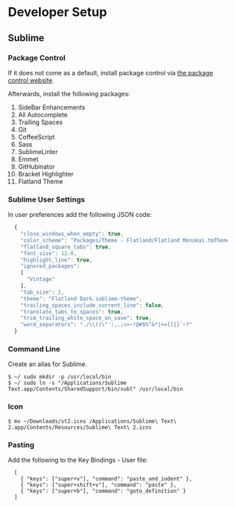 # Developer Setup

## Sublime


### Package Control

If it does not come as a default, install package control via [the package control website](https://packagecontrol.io/installation).

Afterwards, install the following packages:

1. SideBar Enhancements
2. All Autocomplete
3. Trailing Spaces
4. Git
5. CoffeeScript
6. Sass
7. SublimeLinter
8. Emmet
9. GitHubinator
10. Bracket Highlighter
11. Flatland Theme

### Sublime User Settings

In user preferences add the following JSON code:

```javascript
  {
    "close_windows_when_empty": true,
    "color_scheme": "Packages/Theme - Flatland/Flatland Monokai.tmTheme",
    "flatland_square_tabs": true,
    "font_size": 12.0,
    "highlight_line": true,
    "ignored_packages":
    [
      "Vintage"
    ],
    "tab_size": 2,
    "theme": "Flatland Dark.sublime-theme",
    "trailing_spaces_include_current_line": false,
    "translate_tabs_to_spaces": true,
    "trim_trailing_white_space_on_save": true,
    "word_separators": "./\\()\"':,.;<>~!@#$%^&*|+=[]{}`~?"
  }
```

### Command Line

Create an alias for Sublime.

```
$ ~/ sudo mkdir -p /usr/local/bin
$ ~/ sudo ln -s "/Applications/Sublime Text.app/Contents/SharedSupport/bin/subl" /usr/local/bin
```

### Icon

```
$ mv ~/Downloads/st2.icns /Applications/Sublime\ Text\ 2.app/Contents/Resources/Sublime\ Text\ 2.icns
```

### Pasting

Add the following to the Key Bindings - User file:
```
  [
    { "keys": ["super+v"], "command": "paste_and_indent" },
    { "keys": ["super+shift+v"], "command": "paste" },
    { "keys": ["super+b"], "command": "goto_definition" }
  ]
```

